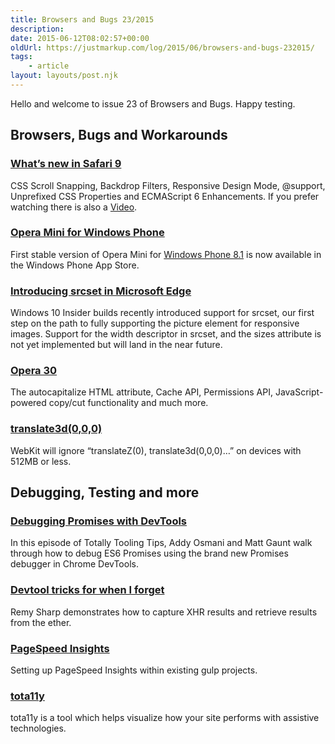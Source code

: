 ```yaml
---
title: Browsers and Bugs 23/2015
description: 
date: 2015-06-12T08:02:57+00:00
oldUrl: https://justmarkup.com/log/2015/06/browsers-and-bugs-232015/
tags:
    - article
layout: layouts/post.njk
---
```


Hello and welcome to issue 23 of Browsers and Bugs. Happy testing.

Browsers, Bugs and Workarounds
------------------------------

### [What’s new in Safari 9](https://developer.apple.com/library/prerelease/mac/releasenotes/General/WhatsNewInSafari/Articles/Safari_9.html#//apple_ref/doc/uid/TP40014305-CH9-SW27)

CSS Scroll Snapping, Backdrop Filters, Responsive Design Mode, @support, Unprefixed CSS Properties and ECMAScript 6 Enhancements. If you prefer watching there is also a [Video](https://developer.apple.com/videos/wwdc/2015/?id=501).

### [Opera Mini for Windows Phone](http://blogs.opera.com/mobile/2015/06/opera-mini-for-windows-phone/)

First stable version of Opera Mini for [Windows Phone 8.1](https://www.windowsphone.com/en-us/store/app/opera-mini/b3bf000a-e004-4ecb-a8fb-9fc817cdab90) is now available in the Windows Phone App Store.

### [Introducing srcset in Microsoft Edge](http://blogs.windows.com/msedgedev/2015/06/08/introducing-srcset-responsive-images-in-microsoft-edge/)

Windows 10 Insider builds recently introduced support for srcset, our first step on the path to fully supporting the picture element for responsive images. Support for the width descriptor in srcset, and the sizes attribute is not yet implemented but will land in the near future.

### [Opera 30](https://dev.opera.com/blog/opera-30/)

The autocapitalize HTML attribute, Cache API, Permissions API, JavaScript-powered copy/cut functionality and much more.

### [translate3d(0,0,0)](http://trac.webkit.org/changeset/185284)

WebKit will ignore “translateZ(0), translate3d(0,0,0)…” on devices with 512MB or less.

Debugging, Testing and more
---------------------------

### [Debugging Promises with DevTools](https://www.youtube.com/watch?v=o9c3U5_8tGY&list=PLOU2XLYxmsILKwwASNS0xgfcmakbK_8JZ)

In this episode of Totally Tooling Tips, Addy Osmani and Matt Gaunt walk through how to debug ES6 Promises using the brand new Promises debugger in Chrome DevTools.

### [Devtool tricks for when I forget](https://remysharp.com/2015/06/09/devtool-tricks-for-when-i-forget)

Remy Sharp demonstrates how to capture XHR results and retrieve results from the ether.

### [PageSpeed Insights](http://una.im/gulp-local-psi/#)

Setting up PageSpeed Insights within existing gulp projects.

### [tota11y](http://khan.github.io/tota11y/)

tota11y is a tool which helps visualize how your site performs with assistive technologies.